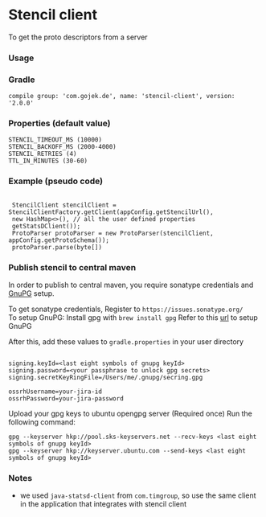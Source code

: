 # Stencil client

To get the proto descriptors from a server

### Usage

### Gradle
`compile group: 'com.gojek.de', name: 'stencil-client', version: '2.0.0' `


### Properties (default value)

```
STENCIL_TIMEOUT_MS (10000)
STENCIL_BACKOFF_MS (2000-4000)
STENCIL_RETRIES (4)
TTL_IN_MINUTES (30-60)
```


### Example (pseudo code)
```

 StencilClient stencilClient = StencilClientFactory.getClient(appConfig.getStencilUrl(),
 new HashMap<>(), // all the user defined properties
 getStatsDClient());
 ProtoParser protoParser = new ProtoParser(stencilClient, appConfig.getProtoSchema());
 protoParser.parse(byte[])

```

### Publish stencil to central maven
In order to publish to central maven, you require sonatype credentials and [GnuPG](http://gnupg.org) setup.

To get sonatype credentials, Register to `https://issues.sonatype.org/`  
To setup GnuPG:
    Install gpg with `brew install gpg`
    Refer to this [url](https://docs.gradle.org/current/userguide/signing_plugin.html#sec:signatory_credentials) to setup GnuPG    

After this, add these values to `gradle.properties` in your user directory
```

signing.keyId=<last eight symbols of gnupg keyId> 
signing.password=<your passphrase to unlock gpg secrets>
signing.secretKeyRingFile=/Users/me/.gnupg/secring.gpg

ossrhUsername=your-jira-id
ossrhPassword=your-jira-password
```

Upload your gpg keys to ubuntu opengpg server (Required once)
Run the following command: 
```
gpg --keyserver hkp://pool.sks-keyservers.net --recv-keys <last eight symbols of gnupg keyId>
gpg --keyserver hkp://keyserver.ubuntu.com --send-keys <last eight symbols of gnupg keyId>
```

### Notes
- we used ``java-statsd-client`` from ``com.timgroup``, so use the same client in the application that integrates with stencil client

